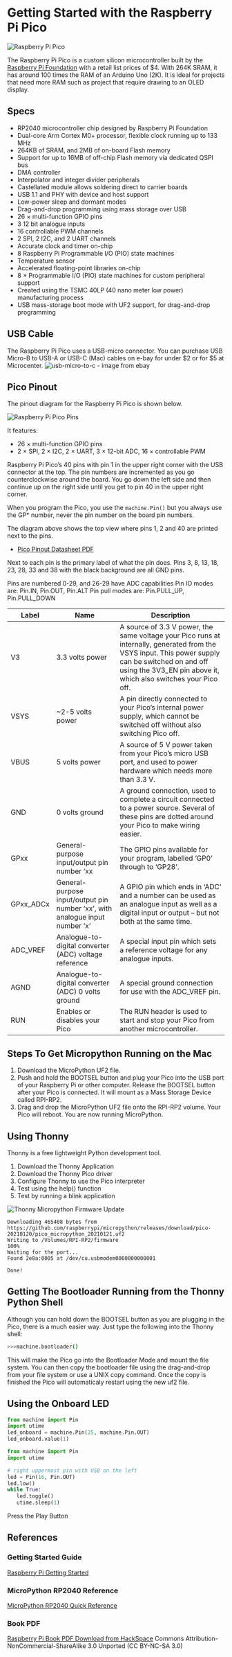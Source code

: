 # Getting Started with the Raspberry Pi Pico

![Raspberry Pi Pico](../img/raspberry-pi-pico.png)

The Raspberry Pi Pico is a custom silicon microcontroller built by the [Raspberry Pi Foundation](glossary#raspberry-pi-foundation) with a retail list prices of $4.  With 264K SRAM, it has around 100 times the RAM of an Arduino Uno (2K).  It is ideal for projects that need more RAM such as project that require drawing to an OLED display.

## Specs

* RP2040 microcontroller chip designed by Raspberry Pi Foundation
* Dual-core Arm Cortex M0+ processor, flexible clock running up to 133 MHz
* 264KB of SRAM, and 2MB of on-board Flash memory
* Support for up to 16MB of off-chip Flash memory via dedicated QSPI bus
* DMA controller
* Interpolator and integer divider peripherals
* Castellated module allows soldering direct to carrier boards
* USB 1.1 and PHY with device and host support
* Low-power sleep and dormant modes
* Drag-and-drop programming using mass storage over USB
* 26 × multi-function GPIO pins
* 3 12 bit analogue inputs
* 16 controllable PWM channels
* 2 SPI, 2 I2C, and 2 UART channels
* Accurate clock and timer on-chip
* 8 Raspberry Pi Programmable I/O (PIO) state machines
* Temperature sensor
* Accelerated floating-point libraries on-chip
* 8 × Programmable I/O (PIO) state machines for custom peripheral support
* Created using the TSMC 40LP (40 nano meter low power) manufacturing process
* USB mass-storage boot mode with UF2 support, for drag-and-drop programming

## USB Cable
The Raspberry Pi Pico uses a USB-micro connector.  You can purchase USB Micro-B to USB-A or USB-C (Mac) cables on e-bay for under $2 or for $5 at Microcenter.
![usb-micro-to-c](../img/usb-micro-to-c.png) - image from ebay

## Pico Pinout
The pinout diagram for the Raspberry Pi Pico is shown below.

![Raspberry Pi Pico Pins](../img/pico-pins.png)

It features: 
* 26 × multi-function GPIO pins
* 2 × SPI, 2 × I2C, 2 × UART, 3 × 12-bit ADC, 16 × controllable PWM 
<!-- pi-pico-pinout.png) -->

Raspberry Pi Pico’s 40 pins with pin 1 in the upper right corner with the USB connector at the top.  The pin numbers are incremented as you go counterclockwise around the board.  You go down the left side and then continue up on the right side until you get to pin 40 in the upper right corner.

When you program the Pico, you use the ```machine.Pin()``` but you always use the GP* number, never the pin number on the board pin numbers.

The diagram above shows the top view where pins 1, 2 and 40 are printed next to the pins.

* [Pico Pinout Datasheet PDF](https://datasheets.raspberrypi.org/pico/Pico-R3-A4-Pinout.pdf)

Next to each pin is the primary label of what the pin does.  Pins 3, 8, 13, 18, 23, 28, 33 and 38 with the black background are all GND pins.

Pins are numbered 0-29, and 26-29 have ADC capabilities
Pin IO modes are: Pin.IN, Pin.OUT, Pin.ALT
Pin pull modes are: Pin.PULL_UP, Pin.PULL_DOWN

| Label | Name | Description |
|-------|------|-------------|
|V3|3.3 volts power|A source of 3.3 V power, the same voltage your Pico runs at internally, generated from the VSYS input. This power supply can be switched on and off using the 3V3_EN pin above it, which also switches your Pico off.|
|VSYS|~2-5 volts power|A pin directly connected to your Pico’s internal power supply, which cannot be switched off without also switching Pico off.|
VBUS|5 volts power|A source of 5 V power taken from your Pico’s micro USB port, and used to power hardware which needs more than 3.3 V.|
|GND|0 volts ground|A ground connection, used to complete a circuit connected to a power source. Several of these pins are dotted around your Pico to make wiring easier.
|GPxx|General-purpose input/output pin number ‘xx|The GPIO pins available for your program, labelled ‘GP0’ through to ‘GP28’.|
|GPxx_ADCx|General-purpose input/output pin number ‘xx’, with analogue input number ‘x’|A GPIO pin which ends in ‘ADC’ and a number can be used as an analogue input as well as a digital input or output – but not both at the same time.|
|ADC_VREF|Analogue-to-digital converter (ADC) voltage reference|A special input pin which sets a reference voltage for any analogue inputs.|
|AGND|Analogue-to-digital converter (ADC) 0 volts ground|A special ground connection for use with the ADC_VREF pin.|
|RUN|Enables or disables your Pico|The RUN header is used to start and stop your Pico from another microcontroller.|

## Steps To Get Micropython Running on the Mac

1. Download the MicroPython UF2 file.
2. Push and hold the BOOTSEL button and plug your Pico into the USB port of your Raspberry Pi or other computer. Release the BOOTSEL button after your Pico is connected.
It will mount as a Mass Storage Device called RPI-RP2.
3. Drag and drop the MicroPython UF2 file onto the RPI-RP2 volume. Your  Pico will reboot. You are now running MicroPython.

## Using Thonny
Thonny is a free lightweight Python development tool.

1. Download the Thonny Application
2. Download the Thonny Pico driver
3. Configure Thonny to use the Pico interpreter
4. Test using the help() function
5. Test by running a blink application


![Thonny Micropython Firmware Update](../img/thonny-micropython-firmware-update.png)

```
Downloading 465408 bytes from https://github.com/raspberrypi/micropython/releases/download/pico-20210120/pico_micropython_20210121.uf2
Writing to /Volumes/RPI-RP2/firmware
100%
Waiting for the port...
Found 2e8a:0005 at /dev/cu.usbmodem0000000000001

Done!
```

## Getting The Bootloader Running from the Thonny Python Shell

Although you can hold down the BOOTSEL button as you are plugging in the Pico, there is a much easier way.  Just type the following into the Thonny shell:

```sh
>>>machine.bootloader()
```

This will make the Pico go into the Bootloader Mode and mount the file system.  You can then copy the bootloader file using the drag-and-drop from your file system or use a UNIX copy command.  Once the copy is finished the Pico will automaticaly restart using the new uf2 file.

## Using the Onboard LED

```py
from machine import Pin
import utime
led_onboard = machine.Pin(25, machine.Pin.OUT)
led_onboard.value(1)
```

```py
from machine import Pin
import utime

# right uppermost pin with USB on the left
led = Pin(16, Pin.OUT)
led.low()
while True:
   led.toggle()
   utime.sleep(1)
```
Press the Play Button

## References

### Getting Started Guide
[Raspberry Pi Getting Started](https://www.raspberrypi.org/documentation/pico/getting-started/)

### MicroPython RP2040 Reference

[MicroPython RP2040 Quick Reference](https://docs.micropython.org/en/latest/rp2/quickref.html)

### Book PDF
[Raspberry Pi Book PDF Download from HackSpace](https://hackspace.raspberrypi.org/downloads/eyJfcmFpbHMiOnsibWVzc2FnZSI6IkJBaHBBaThSIiwiZXhwIjpudWxsLCJwdXIiOiJibG9iX2lkIn19--d43ee613629bddf78bc41c1479c2acb2ec6ef34e/RPi_PiPico_Digital_v10.pdf)
Commons Attribution-NonCommercial-ShareAlike 3.0 Unported
(CC BY-NC-SA 3.0)
